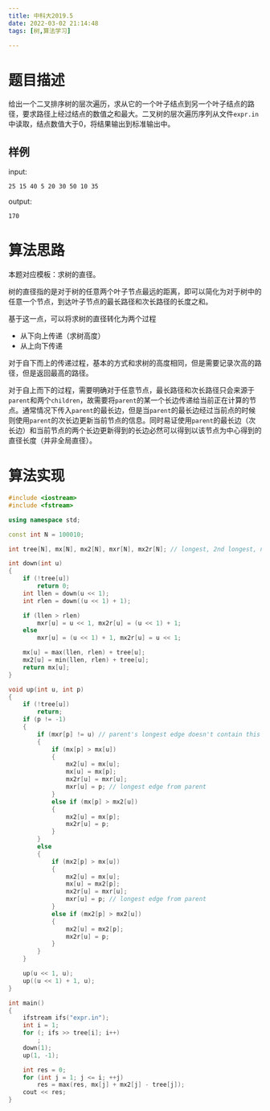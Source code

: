 ```yaml
---
title: 中科大2019.5
date: 2022-03-02 21:14:48
tags: [树,算法学习]

---
```


# 题目描述

给出一个二叉排序树的层次遍历，求从它的一个叶子结点到另一个叶子结点的路径，要求路径上经过结点的数值之和最大。二叉树的层次遍历序列从文件`expr.in`中读取，结点数值大于0，将结果输出到标准输出中。

## 样例

input:

```
25 15 40 5 20 30 50 10 35
```

output:

```
170
```

# 算法思路

本题对应模板：求树的直径。

树的直径指的是对于树的任意两个叶子节点最远的距离，即可以简化为对于树中的任意一个节点，到达叶子节点的最长路径和次长路径的长度之和。

基于这一点，可以将求树的直径转化为两个过程

- 从下向上传递（求树高度）
- 从上向下传递

对于自下而上的传递过程，基本的方式和求树的高度相同，但是需要记录次高的路径，但是返回最高的路径。

对于自上而下的过程，需要明确对于任意节点，最长路径和次长路径只会来源于`parent`和两个`children`，故需要将`parent`的某一个长边传递给当前正在计算的节点。通常情况下传入`parent`的最长边，但是当`parent`的最长边经过当前点的时候则使用`parent`的次长边更新当前节点的信息。同时易证使用`parent`的最长边（次长边）和当前节点的两个长边更新得到的长边必然可以得到以该节点为中心得到的直径长度（并非全局直径）。

# 算法实现

```c++
#include <iostream>
#include <fstream>

using namespace std;

const int N = 100010;

int tree[N], mx[N], mx2[N], mxr[N], mx2r[N]; // longest, 2nd longest, next node of longest, next node of 2nd longest

int down(int u)
{
    if (!tree[u])
        return 0;
    int llen = down(u << 1);
    int rlen = down((u << 1) + 1);

    if (llen > rlen)
        mxr[u] = u << 1, mx2r[u] = (u << 1) + 1;
    else
        mxr[u] = (u << 1) + 1, mx2r[u] = u << 1;

    mx[u] = max(llen, rlen) + tree[u];
    mx2[u] = min(llen, rlen) + tree[u];
    return mx[u];
}

void up(int u, int p)
{
    if (!tree[u])
        return;
    if (p != -1)
    {
        if (mxr[p] != u) // parent's longest edge doesn't contain this node
        {
            if (mx[p] > mx[u])
            {
                mx2[u] = mx[u];
                mx[u] = mx[p];
                mx2r[u] = mxr[u];
                mxr[u] = p; // longest edge from parent
            }
            else if (mx[p] > mx2[u])
            {
                mx2[u] = mx[p];
                mx2r[u] = p;
            }
        }
        else
        {
            if (mx2[p] > mx[u])
            {
                mx2[u] = mx[u];
                mx[u] = mx2[p];
                mx2r[u] = mxr[u];
                mxr[u] = p; // longest edge from parent
            }
            else if (mx2[p] > mx2[u])
            {
                mx2[u] = mx2[p];
                mx2r[u] = p;
            }
        }
    }

    up(u << 1, u);
    up((u << 1) + 1, u);
}

int main()
{
    ifstream ifs("expr.in");
    int i = 1;
    for (; ifs >> tree[i]; i++)
        ;
    down(1);
    up(1, -1);

    int res = 0;
    for (int j = 1; j <= i; ++j)
        res = max(res, mx[j] + mx2[j] - tree[j]);
    cout << res;
}
```

